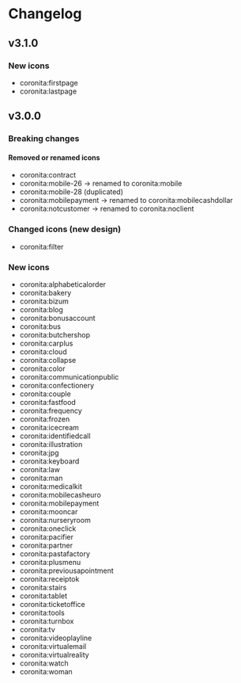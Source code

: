 # Changelog

## v3.1.0

### New icons

- coronita:firstpage
- coronita:lastpage

## v3.0.0

### Breaking changes

#### Removed or renamed icons

- coronita:contract 
- coronita:mobile-26 -> renamed to coronita:mobile
- coronita:mobile-28 (duplicated)
- coronita:mobilepayment -> renamed to coronita:mobilecashdollar
- coronita:notcustomer -> renamed to coronita:noclient

### Changed icons (new design)

- coronita:filter

### New icons

- coronita:alphabeticalorder
- coronita:bakery
- coronita:bizum
- coronita:blog
- coronita:bonusaccount
- coronita:bus
- coronita:butchershop
- coronita:carplus
- coronita:cloud
- coronita:collapse
- coronita:color
- coronita:communicationpublic
- coronita:confectionery
- coronita:couple
- coronita:fastfood
- coronita:frequency
- coronita:frozen
- coronita:icecream
- coronita:identifiedcall
- coronita:illustration
- coronita:jpg
- coronita:keyboard
- coronita:law
- coronita:man
- coronita:medicalkit
- coronita:mobilecasheuro
- coronita:mobilepayment
- coronita:mooncar
- coronita:nurseryroom
- coronita:oneclick
- coronita:pacifier
- coronita:partner
- coronita:pastafactory
- coronita:plusmenu
- coronita:previousapointment
- coronita:receiptok
- coronita:stairs
- coronita:tablet
- coronita:ticketoffice
- coronita:tools
- coronita:turnbox
- coronita:tv
- coronita:videoplayline
- coronita:virtualemail
- coronita:virtualreality
- coronita:watch
- coronita:woman 

